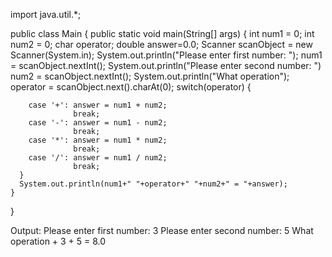 import java.util.*;

public class Main
{
   public static void main(String[] args)
   {
    int num1 = 0;
    int num2 = 0;
    char operator;
    double answer=0.0;
    Scanner scanObject = new Scanner(System.in);
    System.out.println("Please enter first number: ");
    num1 = scanObject.nextInt();
    System.out.println("Please enter second number: ")
    num2 = scanObject.nextInt();
    System.out.println("What operation");
    operator = scanObject.next().charAt(0);
    switch(operator)  {
    
        case '+': answer = num1 + num2;
                  break;
        case '-': answer = num1 - num2;
                  break;
        case '*': answer = num1 * num2;
                  break;
        case '/': answer = num1 / num2;
                  break;
      }
      System.out.println(num1+" "+operator+" "+num2+" = "+answer);
    }
 }
 
 Output:
 Please enter first number:
 3
 Please enter second number:
 5
 What operation
 +
 3 + 5 = 8.0

